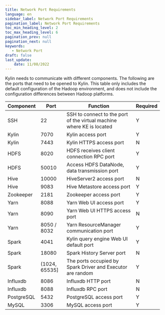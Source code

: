 ```yaml
---
title: Network Port Requirements
language: en
sidebar_label: Network Port Requirements
pagination_label: Network Port Requirements
toc_min_heading_level: 2
toc_max_heading_level: 6
pagination_prev: null
pagination_next: null
keywords:
   - Network Port
draft: false
last_update:
    date: 11/08/2022
---
```


Kylin needs to communicate with different components. The following are the ports that need to be opened to Kylin. This table only includes the default configuration of the Hadoop environment, and does not include the configuration differences between Hadoop platforms.

| Component            | Port          | Function                                                     | Required |
| -------------------- | ------------- | ------------------------------------------------------------ | -------- |
| SSH                  | 22            | SSH to connect to the port of the virtual machine where KE is located | Y        |
| Kylin                | 7070          | Kylin access port                                            | Y        |
| Kylin                | 7443          | Kylin HTTPS access port                                      | N        |
| HDFS                 | 8020          | HDFS receives client connection RPC port                     | Y        |
| HDFS                 | 50010         | Access HDFS DataNode, data transmission port                 | Y        |
| Hive                 | 10000         | HiveServer2 access port                                      | N        |
| Hive                 | 9083          | Hive Metastore access port                                   | Y        |
| Zookeeper            | 2181          | Zookeeper access port                                        | Y        |
| Yarn                 | 8088          | Yarn Web UI access port                                      | Y        |
| Yarn                 | 8090          | Yarn Web UI HTTPS access port                                | N        |
| Yarn                 | 8050 / 8032   | Yarn ResourceManager communication port                      | Y        |
| Spark                | 4041          | Kylin query engine Web UI default port        | Y        |
| Spark                | 18080         | Spark History Server port                                    | N        |
| Spark                | (1024, 65535] | The ports occupied by Spark Driver and Executor are random   | Y        |
| Influxdb             | 8086          | Influxdb HTTP port                                           | N        |
| Influxdb             | 8088          | Influxdb RPC port                                            | N        |
| PostgreSQL           | 5432          | PostgreSQL access port                                       | Y        |
| MySQL                | 3306          | MySQL access port                                            | Y        |

